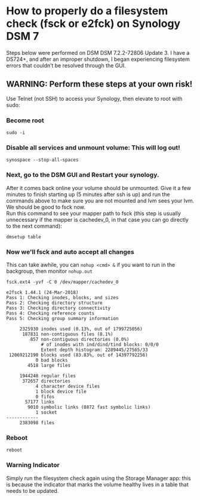# How to properly do a filesystem check (fsck or e2fck) on Synology DSM 7

Steps below were performed on DSM DSM 7.2.2-72806 Update 3. I have a DS724+, and after an improper shutdown, I began experiencing filesystem errors that couldn’t be resolved through the GUI.

## WARNING: Perform these steps at your own risk!

Use Telnet (not SSH) to access your Synology, then elevate to root with sudo:

### Become root
```
sudo -i
```

### Disable all services and unmount volume: This will log out!
```
synospace --stop-all-spaces
```

### Next, go to the DSM GUI and Restart your synology.  
After it comes back online your volume should be unmounted.  Give it a few minutes to finish starting up (5 minutes after ssh is up) and run the commands above to make sure you are not mounted and lvm sees your lvm.  We should be good to fsck now.  
Run this command to see your mapper path to fsck (this step is usually unnecessary if the mapper is cachedev_0, in that case you can go directly to the next command):
```
dmsetup table
```

### Now we'll fsck and auto accept all changes
This can take awhile, you can `nohup <cmd> &` if you want to run in the backgroup, then monitor ```nohup.out```
```
fsck.ext4 -yvf -C 0 /dev/mapper/cachedev_0

e2fsck 1.44.1 (24-Mar-2018)
Pass 1: Checking inodes, blocks, and sizes
Pass 2: Checking directory structure
Pass 3: Checking directory connectivity
Pass 4: Checking reference counts
Pass 5: Checking group summary information

     2325930 inodes used (0.13%, out of 1799725056)
      187831 non-contiguous files (8.1%)
         857 non-contiguous directories (0.0%)
             # of inodes with ind/dind/tind blocks: 0/0/0
             Extent depth histogram: 2289445/27565/33
 12069212190 blocks used (83.83%, out of 14397792256)
           0 bad blocks
        4518 large files

     1944248 regular files
      372657 directories
           4 character device files
           1 block device file
           0 fifos
       57177 links
        9010 symbolic links (8872 fast symbolic links)
           1 socket
------------
     2383098 files

```

### Reboot
```
reboot
```

### Warning Indicator
Simply run the filesystem check again using the Storage Manager app: this is because the indicator that marks the volume healthy lives in a table that needs to be updated.


